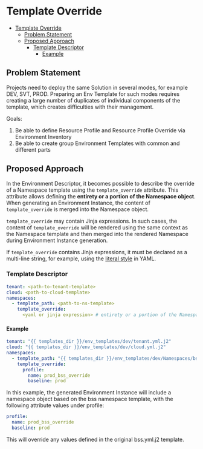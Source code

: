 
# Template Override

- [Template Override](#template-override)
  - [Problem Statement](#problem-statement)
  - [Proposed Approach](#proposed-approach)
    - [Template Descriptor](#template-descriptor)
      - [Example](#example)

## Problem Statement

Projects need to deploy the same Solution in several modes, for example DEV, SVT, PROD. Preparing an Env Template for such modes requires creating a large number of duplicates of individual components of the template, which creates difficulties with their management.

Goals:

  1. Be able to define Resource Profile and Resource Profile Override via Environment Inventory
  2. Be able to create group Environment Templates with common and different parts

## Proposed Approach

In the Environment Descriptor, it becomes possible to describe the override of a Namespace template using the `template_override` attribute. This attribute allows defining the **entirety or a portion of the Namespace object**. When generating an Environment Instance, the content of `template_override` is merged into the Namespace object.

`template_override` may contain Jinja expressions. In such cases, the content of `template_override` will be rendered using the same context as the Namespace template and then merged into the rendered Namespace during Environment Instance generation.

If `template_override` contains Jinja expressions, it must be declared as a multi-line string, for example, using the [literal style](https://yaml.org/spec/1.2.2/#812-literal-style) in YAML.

### Template Descriptor

```yaml
tenant: <path-to-tenant-template>
cloud: <path-to-cloud-template>
namespaces:
  - template_path: <path-to-ns-template>
    template_override:     
      <yaml or jinja expression> # entirety or a portion of the Namespace object or a Jinja expression that should render into entirety or a portion of the Namespace object
```

#### Example

```yaml
tenant: "{{ templates_dir }}/env_templates/dev/tenant.yml.j2"
cloud: "{{ templates_dir }}/env_templates/dev/cloud.yml.j2"
namespaces:
  - template_path: "{{ templates_dir }}/env_templates/dev/Namespaces/bss.yml.j2"
    template_override:
      profile:
        name: prod_bss_override
        baseline: prod
```

In this example, the generated Environment Instance will include a namespace object based on the bss namespace template, with the following attribute values under profile:

```yaml
profile:
  name: prod_bss_override
  baseline: prod
```

This will override any values defined in the original bss.yml.j2 template.
